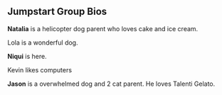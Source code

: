 ## Jumpstart Group Bios

**Natalia** is a helicopter dog parent who loves cake and ice cream.

Lola is a wonderful dog.

**Niqui** is here.

Kevin likes computers

**Jason** is a overwhelmed dog and 2 cat parent.  He loves Talenti Gelato.
